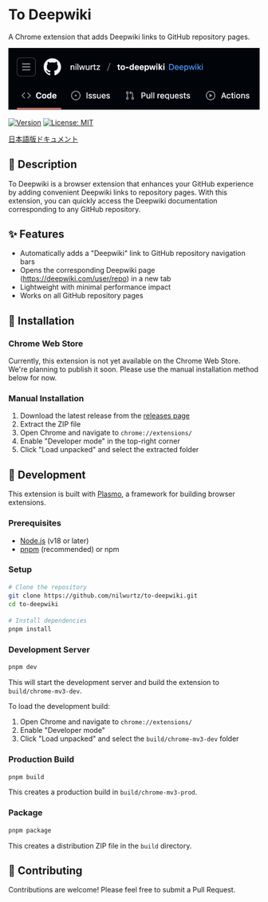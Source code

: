 # To Deepwiki

A Chrome extension that adds Deepwiki links to GitHub repository pages.

![Image](docs/images/image.png)

[![Version](https://img.shields.io/github/v/release/nilwurtz/to-deepwiki?include_prereleases&style=flat-square)](https://github.com/nilwurtz/to-deepwiki/releases)
[![License: MIT](https://img.shields.io/badge/License-MIT-yellow.svg?style=flat-square)](https://opensource.org/licenses/MIT)

[日本語版ドキュメント](./README.ja.md)

## 📝 Description

To Deepwiki is a browser extension that enhances your GitHub experience by adding convenient Deepwiki links to repository pages. With this extension, you can quickly access the Deepwiki documentation corresponding to any GitHub repository.

## ✨ Features

- Automatically adds a "Deepwiki" link to GitHub repository navigation bars
- Opens the corresponding Deepwiki page (https://deepwiki.com/user/repo) in a new tab
- Lightweight with minimal performance impact
- Works on all GitHub repository pages

## 🚀 Installation

### Chrome Web Store

Currently, this extension is not yet available on the Chrome Web Store. We're planning to publish it soon. Please use the manual installation method below for now.

### Manual Installation

1. Download the latest release from the [releases page](https://github.com/nilwurtz/to-deepwiki/releases)
2. Extract the ZIP file
3. Open Chrome and navigate to `chrome://extensions/`
4. Enable "Developer mode" in the top-right corner
5. Click "Load unpacked" and select the extracted folder

## 🔧 Development

This extension is built with [Plasmo](https://docs.plasmo.com/), a framework for building browser extensions.

### Prerequisites

- [Node.js](https://nodejs.org/) (v18 or later)
- [pnpm](https://pnpm.io/) (recommended) or npm

### Setup

```bash
# Clone the repository
git clone https://github.com/nilwurtz/to-deepwiki.git
cd to-deepwiki

# Install dependencies
pnpm install
```

### Development Server

```bash
pnpm dev
```

This will start the development server and build the extension to `build/chrome-mv3-dev`.

To load the development build:
1. Open Chrome and navigate to `chrome://extensions/`
2. Enable "Developer mode"
3. Click "Load unpacked" and select the `build/chrome-mv3-dev` folder

### Production Build

```bash
pnpm build
```

This creates a production build in `build/chrome-mv3-prod`.

### Package

```bash
pnpm package
```

This creates a distribution ZIP file in the `build` directory.

## 🤝 Contributing

Contributions are welcome! Please feel free to submit a Pull Request.

